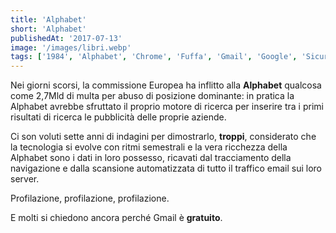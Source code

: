 ```yaml
---
title: 'Alphabet'
short: 'Alphabet'
publishedAt: '2017-07-13'
image: '/images/libri.webp'
tags: ['1984', 'Alphabet', 'Chrome', 'Fuffa', 'Gmail', 'Google', 'Sicurezza']
---
```


Nei giorni scorsi, la commissione Europea ha inflitto alla **Alphabet** qualcosa come 2,7Mld di multa per abuso di posizione dominante: in pratica la Alphabet avrebbe sfruttato il proprio motore di ricerca per inserire tra i primi risultati di ricerca le pubblicità delle proprie aziende.

Ci son voluti sette anni di indagini per dimostrarlo, **troppi**, considerato che la tecnologia si evolve con ritmi semestrali e la vera ricchezza della Alphabet sono i dati in loro possesso, ricavati dal tracciamento della navigazione e dalla scansione automatizzata di tutto il traffico email sui loro server.

Profilazione, profilazione, profilazione.

E molti si chiedono ancora perché Gmail è **gratuito**.